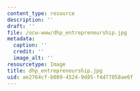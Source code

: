 ```yaml
---
content_type: resource
description: ''
draft: ''
file: /ocw-www/dhp_entrepreneurship.jpg
metadata:
  caption: ''
  credit: ''
  image_alt: ''
resourcetype: Image
title: dhp_entrepreneurship.jpg
uid: ae2764cf-b089-4524-9d85-f4d77058ae6f
---
```

